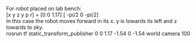 For robot placed on lab bench:  
[x y z y p r] = [0 0 1.17] [ -pi/2 0 -pi/2]  
In this case the robot moves forward in its x. y is towards its left and z towards to sky.  
rosrun tf static_transform_publisher 0 0 1.17 -1.54 0 -1.54 world camera 100  



